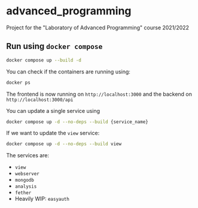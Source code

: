 # advanced_programming

Project for the "Laboratory of Advanced Programming" course 2021/2022

## Run using `docker compose`

```bash
docker compose up --build -d
```

You can check if the containers are running using:

```bash
docker ps
```

The frontend is now running on `http://localhost:3000` and the backend on `http://localhost:3000/api`

You can update a single service using

```bash
docker compose up -d --no-deps --build {service_name}
```

If we want to update the `view` service:

```bash
docker compose up -d --no-deps --build view
```

The services are:

* `view`
* `webserver`
* `mongodb`
* `analysis`
* `fether`
* Heavily WIP: `easyauth`
